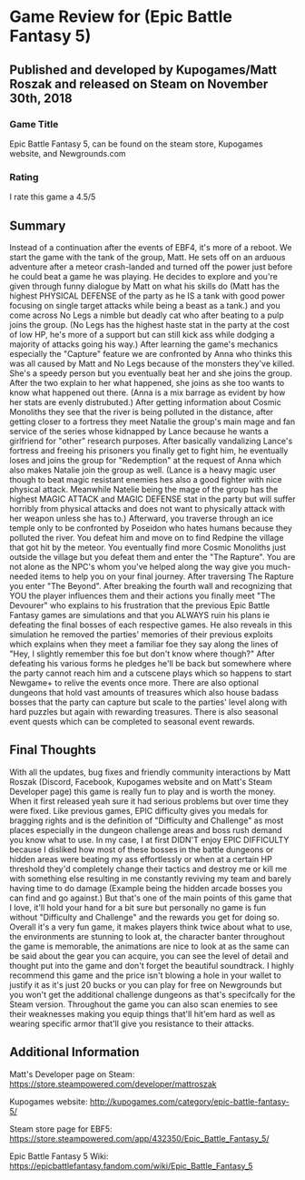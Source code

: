 # Game Review for (Epic Battle Fantasy 5)

## Published and developed by Kupogames/Matt Roszak and released on Steam on November 30th, 2018

### Game Title

Epic Battle Fantasy 5, can be found on the steam store, Kupogames website, and Newgrounds.com

### Rating

I rate this game a 4.5/5 

## Summary

Instead of a continuation after the events of EBF4, it's more of a reboot. We start the game with the tank of the group, Matt. He sets off on an arduous adventure after a meteor crash-landed and turned off the power just before he could beat a game he was playing. He decides to explore and you're given through funny dialogue by Matt on what his skills do (Matt has the highest PHYSICAL DEFENSE of the party as he IS a tank with good power focusing on single target attacks while being a beast as a tank.) and you come across No Legs a nimble but deadly cat who after beating to a pulp joins the group. (No Legs has the highest haste stat in the party at the cost of low HP, he's more of a support but can still kick ass while dodging a majority of attacks going his way.) After learning the game's mechanics especially the "Capture" feature we are confronted by Anna who thinks this was all caused by Matt and No Legs because of the monsters they've killed. She's a speedy person but you eventually beat her and she joins the group. After the two explain to her what happened, she joins as she too wants to know what happened out there. (Anna is a mix barrage as evident by how her stats are evenly distrubuted.) After getting information about Cosmic Monoliths they see that the river is being polluted in the distance, after getting closer to a fortress they meet Natalie the group's main mage and fan service of the series whose kidnapped by Lance because he wants a girlfriend for "other" research purposes. After basically vandalizing Lance's fortress and freeing his prisoners you finally get to fight him, he eventually loses and joins the group for "Redemption" at the request of Anna which also makes Natalie join the group as well. (Lance is a heavy magic user though to beat magic resistant enemies hes also a good fighter with nice physical attack. Meanwhile Natelie being the mage of the group has the highest MAGIC ATTACK and MAGIC DEFENSE stat in the party but will suffer horribly from physical attacks and does not want to physically attack with her weapon unless she has to.) Afterward, you traverse through an ice temple only to be confronted by Poseidon who hates humans because they polluted the river. You defeat him and move on to find Redpine the village that got hit by the meteor. You eventually find more Cosmic Monoliths just outside the village but you defeat them and enter the "The Rapture". You are not alone as the NPC's whom you've helped along the way give you much-needed items to help you on your final journey. After traversing The Rapture you enter "The Beyond". After breaking the fourth wall and recognizing that YOU the player influences them and their actions you finally meet "The Devourer" who explains to his frustration that the previous Epic Battle Fantasy games are simulations and that you ALWAYS ruin his plans ie defeating the final bosses of each respective games. He also reveals in this simulation he removed the parties' memories of their previous exploits which explains when they meet a familiar foe they say along the lines of "Hey, I slightly remember this foe but don't know where though?" After defeating his various forms he pledges he'll be back but somewhere where the party cannot reach him and a cutscene plays which so happens to start Newgame+ to relive the events once more. There are also optional dungeons that hold vast amounts of treasures which also house badass bosses that the party can capture but scale to the parties' level along with hard puzzles but again with rewarding treasures. There is also seasonal event quests which can be completed to seasonal event rewards.

## Final Thoughts

With all the updates, bug fixes and friendly community interactions by Matt Roszak (Discord, Facebook, Kupogames website and on Matt's Steam Developer page) this game is really fun to play and is worth the money. When it first released yeah sure it had serious problems but over time they were fixed. Like previous games, EPIC difficulty gives you medals for bragging rights and is the definition of "Difficulty and Challenge" as most places especially in the dungeon challenge areas and boss rush demand you know what to use. In my case, I at first DIDN'T enjoy EPIC DIFFICULTY because I disliked how most of these bosses in the battle dungeons or hidden areas were beating my ass effortlessly or when at a certain HP threshold they'd completely change their tactics and destroy me or kill me with something else resulting in me constantly reviving my team and barely having time to do damage (Example being the hidden arcade bosses you can find and go against.)  But that's one of the main points of this game that I love, it'll hold your hand for a bit sure but personally no game is fun without "Difficulty and Challenge" and the rewards you get for doing so. Overall it's a very fun game, it makes players think twice about what to use, the environments are stunning to look at, the character banter throughout the game is memorable, the animations are nice to look at as the same can be said about the gear you can acquire, you can see the level of detail and thought put into the game and don't forget the beautiful soundtrack. I highly recommend this game and the price isn't blowing a hole in your wallet to justify it as it's just 20 bucks or you can play for free on Newgrounds but you won't get the additional challenge dungeons as that's specifcally for the Steam version. Throughout the game you can also scan enemies to see their weaknesses making you equip things that'll hit'em hard as well as wearing specific armor that'll give you resistance to their attacks. 

## Additional Information
Matt's Developer page on Steam: https://store.steampowered.com/developer/mattroszak

Kupogames website: http://kupogames.com/category/epic-battle-fantasy-5/

Steam store page for EBF5: https://store.steampowered.com/app/432350/Epic_Battle_Fantasy_5/

Epic Battle Fantasy 5 Wiki: https://epicbattlefantasy.fandom.com/wiki/Epic_Battle_Fantasy_5

